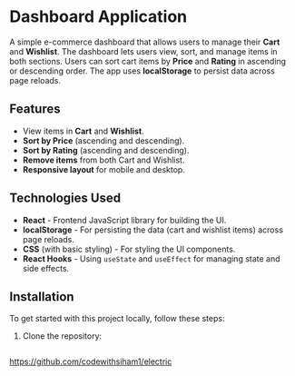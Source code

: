 # Dashboard Application

A simple e-commerce dashboard that allows users to manage their **Cart** and **Wishlist**. The dashboard lets users view, sort, and manage items in both sections. Users can sort cart items by **Price** and **Rating** in ascending or descending order. The app uses **localStorage** to persist data across page reloads.

## Features

- View items in **Cart** and **Wishlist**.
- **Sort by Price** (ascending and descending).
- **Sort by Rating** (ascending and descending).
- **Remove items** from both Cart and Wishlist.
- **Responsive layout** for mobile and desktop.

## Technologies Used

- **React** - Frontend JavaScript library for building the UI.
- **localStorage** - For persisting the data (cart and wishlist items) across page reloads.
- **CSS** (with basic styling) - For styling the UI components.
- **React Hooks** - Using `useState` and `useEffect` for managing state and side effects.

## Installation

To get started with this project locally, follow these steps:

1. Clone the repository:

   ```bash
 https://github.com/codewithsiham1/electric
